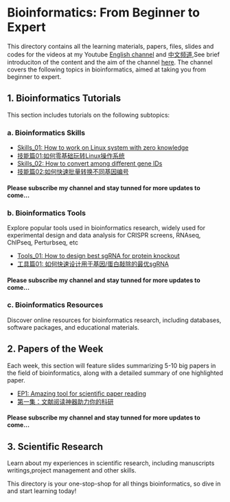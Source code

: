 # Bioinformatics: From Beginner to Expert

This directory contains all the learning materials, papers, files, slides and codes for the videos at my Youtube [English channel](https://www.youtube.com/channel/UC9GCtpQdyJW2_Es8psxHGMw) and [中文频道](https://www.youtube.com/channel/UCrOINtaeDHkSz34DANQej5g),See brief introduciton of the content and the aim of the channel [here](https://www.youtube.com/watch?v=7ON50rHM82U&t=2s). The channel covers the following topics in bioinformatics, aimed at taking you from beginner to expert. 

## 1. Bioinformatics Tutorials

This section includes tutorials on the following subtopics:

### a. Bioinformatics Skills

- [Skills_01: How to work on Linux system with zero knowledge](https://www.youtube.com/watch?v=ACPOOBUpUB8&t=45s)
- [技能篇01:如何零基础玩转Linux操作系统](https://www.youtube.com/watch?v=iWjDQ0cIgkU&t=24s)
- [Skills_02: How to convert among different gene IDs](https://www.youtube.com/watch?v=Oy4Tu6Nn4vk&t=68s)
- [技能篇02:如何快速批量转换不同基因编号](https://www.youtube.com/watch?v=DDaNRC0rZ98)

#### Please subscribe my channel and stay tunned for more updates to come...

### b. Bioinformatics Tools

Explore popular tools used in bioinformatics research, widely used for experimental design and data analysis for CRISPR screens, RNAseq, ChIPseq, Perturbseq, etc

- [Tools_01: How to design best sgRNA for protein knockout](https://www.youtube.com/watch?v=i9LJ2pMBLio)
- [工具篇01: 如何快速设计用于基因/蛋白敲除的最优sgRNA](https://www.youtube.com/watch?v=5tXF8ytBDfI&t=4s)

#### Please subscribe my channel and stay tunned for more updates to come...

### c. Bioinformatics Resources

Discover online resources for bioinformatics research, including databases, software packages, and educational materials.

## 2. Papers of the Week

Each week, this section will feature slides summarizing 5-10 big papers in the field of bioinformatics, along with a detailed summary of one highlighted paper.

- [EP1: Amazing tool for scientific paper reading](https://www.youtube.com/watch?v=8BUPjkTgFd4&t=228s)
- [第一集：文献阅读神器助力你的科研](https://www.youtube.com/watch?v=i8l8Np3qsJ4&t=7s)

#### Please subscribe my channel and stay tunned for more updates to come...

## 3. Scientific Research

Learn about my experiences in scientific research, including manuscripts writings,project management and other skills.

This directory is your one-stop-shop for all things bioinformatics, so dive in and start learning today!

